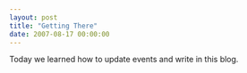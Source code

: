 ```yaml
---
layout: post
title: "Getting There"
date: 2007-08-17 00:00:00
---
```

Today we learned how to update events and write in this blog. 

 
